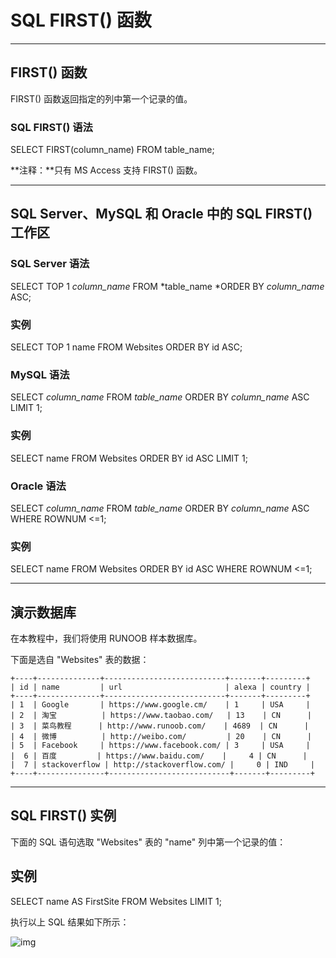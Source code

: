 # SQL FIRST() 函数

------

## FIRST() 函数

FIRST() 函数返回指定的列中第一个记录的值。

### SQL FIRST() 语法

SELECT FIRST(column_name) FROM table_name;

**注释：**只有 MS Access 支持 FIRST() 函数。

------

## SQL Server、MySQL 和 Oracle 中的 SQL FIRST() 工作区

### SQL Server 语法

SELECT TOP 1 *column_name* FROM *table_name
*ORDER BY *column_name* ASC;

### 实例

SELECT TOP 1 name FROM Websites
ORDER BY id ASC;

### MySQL 语法

SELECT *column_name* FROM *table_name*
ORDER BY *column_name* ASC
LIMIT 1;

### 实例

SELECT name FROM Websites
ORDER BY id ASC
LIMIT 1;

### Oracle 语法

SELECT *column_name* FROM *table_name*
ORDER BY *column_name* ASC
WHERE ROWNUM <=1;

### 实例

SELECT name FROM Websites
ORDER BY id ASC
WHERE ROWNUM <=1;



------

## 演示数据库

在本教程中，我们将使用 RUNOOB 样本数据库。

下面是选自 "Websites" 表的数据：

```
+----+--------------+---------------------------+-------+---------+
| id | name         | url                       | alexa | country |
+----+--------------+---------------------------+-------+---------+
| 1  | Google       | https://www.google.cm/    | 1     | USA     |
| 2  | 淘宝          | https://www.taobao.com/   | 13    | CN      |
| 3  | 菜鸟教程      | http://www.runoob.com/    | 4689  | CN      |
| 4  | 微博          | http://weibo.com/         | 20    | CN      |
| 5  | Facebook     | https://www.facebook.com/ | 3     | USA     |
|  6 | 百度         | https://www.baidu.com/    |     4 | CN      |
|  7 | stackoverflow | http://stackoverflow.com/ |     0 | IND     |
+----+---------------+---------------------------+-------+---------+
```



------

## SQL FIRST() 实例

下面的 SQL 语句选取 "Websites" 表的 "name" 列中第一个记录的值：

## 实例

SELECT name AS FirstSite FROM Websites LIMIT 1;

执行以上 SQL 结果如下所示：

![img](https://www.runoob.com/wp-content/uploads/2013/09/limit1.jpg)